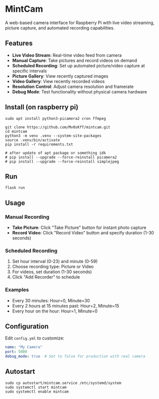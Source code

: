 # MintCam

A web-based camera interface for Raspberry Pi with live video streaming, picture capture, and automated recording capabilities.

## Features

- **Live Video Stream**: Real-time video feed from camera
- **Manual Capture**: Take pictures and record videos on demand
- **Scheduled Recording**: Set up automated picture/video capture at specific intervals
- **Picture Gallery**: View recently captured images
- **Video Gallery**: View recently recorded videos
- **Resolution Control**: Adjust camera resolution and framerate
- **Debug Mode**: Test functionality without physical camera hardware

## Install (on raspberry pi)

```
sudo apt install python3-picamera2 cron ffmpeg
```

```
git clone https://github.com/Mv0sKff/mintcam.git
cd mintcam
python3 -m venv .venv --system-site-packages
source .venv/bin/activate
pip install -r requirements.txt

# after update of apt package or something idk
# pip install --upgrade --force-reinstall picamera2
# pip install --upgrade --force-reinstall simplejpeg
```

## Run
```
flask run
```

## Usage

### Manual Recording
- **Take Picture**: Click "Take Picture" button for instant photo capture
- **Record Video**: Click "Record Video" button and specify duration (1-30 seconds)

### Scheduled Recording
1. Set hour interval (0-23) and minute (0-59)
2. Choose recording type: Picture or Video
3. For videos, set duration (1-30 seconds)
4. Click "Add Recorder" to schedule

### Examples
- Every 30 minutes: Hour=0, Minute=30
- Every 2 hours at 15 minutes past: Hour=2, Minute=15
- Every hour on the hour: Hour=1, Minute=0

## Configuration

Edit `config.yml` to customize:
```yaml
name: "My Camera"
port: 5000
debug_mode: true  # Set to false for production with real camera
```

## Autostart
```
sudo cp autostart/mintcam.service /etc/systemd/system
sudo systemctl start mintcam
sudo systemctl enable mintcam
```
